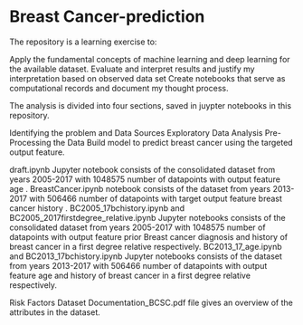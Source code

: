 #  Breast Cancer-prediction
The repository is a learning exercise to:

Apply the fundamental concepts of machine learning and deep learning for the available dataset.
Evaluate and interpret  results and justify my interpretation based on observed data set
Create notebooks that serve as computational records and document my thought process.

The analysis is divided into four sections, saved in juypter notebooks in this repository.

Identifying the problem and Data Sources
Exploratory Data Analysis
Pre-Processing the Data
Build model to predict breast cancer using the targeted output feature.

draft.ipynb Jupyter notebook consists of the consolidated dataset from years 2005-2017 with 1048575 number of datapoints with output feature age .
BreastCancer.ipynb notebook consists of the dataset from years 2013-2017 with 506466 number of datapoints with target output feature breast cancer history .
BC2005_17bchistory.ipynb and BC2005_2017firstdegree_relative.ipynb Jupyter notebooks consists of the consolidated dataset from years 2005-2017 with 1048575 number of datapoints with output feature prior Breast cancer diagnosis and history of breast cancer in a first degree relative respectively.
BC2013_17_age.ipynb and BC2013_17bchistory.ipynb Jupyter notebooks consists of the dataset from years 2013-2017 with 506466 number of datapoints with output feature age and history of breast cancer in a first degree relative respectively.

Risk Factors Dataset Documentation_BCSC.pdf file gives an overview of the attributes in the dataset.
